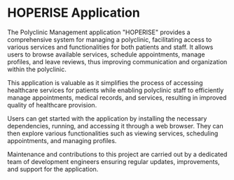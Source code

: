 # HOPERISE Application

The Polyclinic Management application "HOPERISE" provides a comprehensive system for managing a polyclinic, facilitating access to various services and functionalities for both patients and staff. It allows users to browse available services, schedule appointments, manage profiles, and leave reviews, thus improving communication and organization within the polyclinic.

This application is valuable as it simplifies the process of accessing healthcare services for patients while enabling polyclinic staff to efficiently manage appointments, medical records, and services, resulting in improved quality of healthcare provision.

Users can get started with the application by installing the necessary dependencies, running, and accessing it through a web browser. They can then explore various functionalities such as viewing services, scheduling appointments, and managing profiles.

Maintenance and contributions to this project are carried out by a dedicated team of development engineers ensuring regular updates, improvements, and support for the application.




